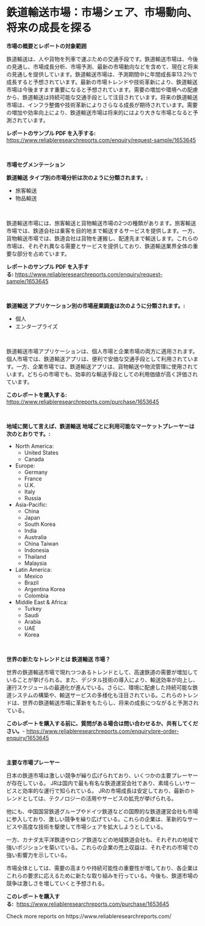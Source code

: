 <p><h1>鉄道輸送市場：市場シェア、市場動向、将来の成長を探る</h1></p><p><strong>市場の概要とレポートの対象範囲</strong></p>
<p><p>鉄道輸送は、人や貨物を列車で運ぶための交通手段です。鉄道輸送市場は、今後の見通し、市場成長分析、市場予測、最新の市場動向などを含めて、現在と将来の見通しを提供しています。鉄道輸送市場は、予測期間中に年間成長率13.2％で成長すると予想されています。最新の市場トレンドや技術革新により、鉄道輸送市場は今後ますます重要になると予想されています。需要の増加や環境への配慮から、鉄道輸送は持続可能な交通手段として注目されています。将来の鉄道輸送市場は、インフラ整備や技術革新によりさらなる成長が期待されています。需要の増加や効率向上により、鉄道輸送市場は将来的にはより大きな市場となると予測されています。</p></p>
<p><strong>レポートのサンプル PDF を入手する:</strong> <a href="https://www.reliableresearchreports.com/enquiry/request-sample/1653645">https://www.reliableresearchreports.com/enquiry/request-sample/1653645</a></p>
<p>&nbsp;</p>
<p><strong>市場セグメンテーション</strong></p>
<p><strong>鉄道輸送 タイプ別の市場分析は次のように分類されます。:</strong></p>
<p><ul><li>旅客輸送</li><li>物品輸送</li></ul></p>
<p>&nbsp;</p>
<p><p>鉄道輸送市場には、旅客輸送と貨物輸送市場の2つの種類があります。旅客輸送市場では、鉄道会社は乗客を目的地まで輸送するサービスを提供します。一方、貨物輸送市場では、鉄道会社は貨物を運搬し、配達先まで輸送します。これらの市場は、それぞれ異なる需要とサービスを提供しており、鉄道輸送業界全体の重要な部分を占めています。</p></p>
<p><strong>レポートのサンプル PDF を入手する:</strong>&nbsp;<a href="https://www.reliableresearchreports.com/enquiry/request-sample/1653645">https://www.reliableresearchreports.com/enquiry/request-sample/1653645</a></p>
<p>&nbsp;</p>
<p><strong> 鉄道輸送 アプリケーション別の市場産業調査は次のように分類されます。:</strong></p>
<p><ul><li>個人</li><li>エンタープライズ</li></ul></p>
<p>&nbsp;</p>
<p><p>鉄道輸送市場アプリケーションは、個人市場と企業市場の両方に適用されます。個人市場では、鉄道輸送アプリは、便利で安価な交通手段として利用されています。一方、企業市場では、鉄道輸送アプリは、貨物輸送や物流管理に使用されています。どちらの市場でも、効率的な輸送手段としての利用価値が高く評価されています。</p></p>
<p><strong>このレポートを購入する:</strong>&nbsp; <a href="https://www.reliableresearchreports.com/purchase/1653645">https://www.reliableresearchreports.com/purchase/1653645</a></p>
<p>&nbsp;</p>
<p><strong>地域に関して言えば、鉄道輸送 地域ごとに利用可能なマーケットプレーヤーは次のとおりです。:</strong></p>
<p><ul>
    <li>
        North America:
        <ul>
            <li>United States</li>
            <li>Canada</li>
        </ul>
    </li>
    <li>
        Europe:
        <ul>
            <li>Germany</li>
            <li>France</li>
            <li>U.K.</li>
            <li>Italy</li>
            <li>Russia</li>
        </ul>
    </li>
    <li>
        Asia-Pacific:
        <ul>
            <li>China</li>
            <li>Japan</li>
            <li>South Korea</li>
            <li>India</li>
            <li>Australia</li>
            <li>China Taiwan</li>
            <li>Indonesia</li>
            <li>Thailand</li>
            <li>Malaysia</li>
        </ul>
    </li>
    <li>
        Latin America:
        <ul>
            <li>Mexico</li>
            <li>Brazil</li>
            <li>Argentina Korea</li>
            <li>Colombia</li>
        </ul>
    </li>
    <li>
        Middle East & Africa:
        <ul>
            <li>Turkey</li>
            <li>Saudi</li>
            <li>Arabia</li>
            <li>UAE</li>
            <li>Korea</li>
        </ul>
    </li>
    </ul></p>
<p>&nbsp;</p>
<p><strong>世界の新たなトレンドとは 鉄道輸送 市場？</strong></p>
<p><p>世界の鉄道輸送市場で現れつつあるトレンドとして、高速鉄道の需要が増加していることが挙げられる。また、デジタル技術の導入により、輸送効率が向上し、運行スケジュールの最適化が進んでいる。さらに、環境に配慮した持続可能な鉄道システムの構築や、輸送サービスの多様化も注目されている。これらのトレンドは、世界の鉄道輸送市場に革新をもたらし、将来の成長につながると予測されている。</p></p>
<p><strong>このレポートを購入する前に、質問がある場合は問い合わせるか、共有してください。</strong>- <a href="https://www.reliableresearchreports.com/enquiry/pre-order-enquiry/1653645">https://www.reliableresearchreports.com/enquiry/pre-order-enquiry/1653645</a></p>
<p>&nbsp;</p>
<p><strong>主要な市場プレーヤー</strong></p>
<p><p>日本の鉄道市場は激しい競争が繰り広げられており、いくつかの主要プレーヤーが存在している。 JRは国内で最も有名な鉄道運営会社であり、素晴らしいサービスと効率的な運行で知られている。 JRの市場成長は安定しており、最新のトレンドとしては、テクノロジーの活用やサービスの拡充が挙げられる。 </p><p>他にも、中国国営鉄道グループやドイツ鉄道などの国際的な鉄道運営会社も市場に参入しており、激しい競争を繰り広げている。これらの企業は、革新的なサービスや高度な技術を駆使して市場シェアを拡大しようとしている。</p><p>一方、カナダ太平洋鉄道やロシア鉄道などの地域鉄道会社も、それぞれの地域で強いポジションを築いている。これらの企業の売上収益は、それぞれの市場での強い影響力を示している。</p><p>市場全体としては、需要の高まりや持続可能性の重要性が増しており、各企業はこれらの要求に応えるために新たな取り組みを行っている。今後も、鉄道市場の競争は激しさを増していくと予想される。</p></p>
<p><strong>このレポートを購入する:</strong>&nbsp;&nbsp;<a href="https://www.reliableresearchreports.com/purchase/1653645">https://www.reliableresearchreports.com/purchase/1653645</a></p>
<p>Check more reports on https://www.reliableresearchreports.com/</p>